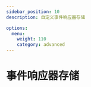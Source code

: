 ```yaml
---
sidebar_position: 10
description: 自定义事件响应器存储

options:
  menu:
    weight: 110
    category: advanced
---
```


# 事件响应器存储
